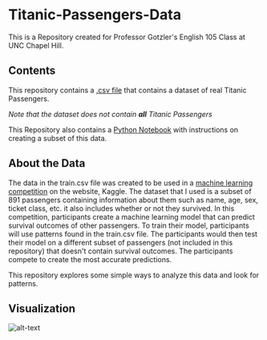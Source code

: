 # Titanic-Passengers-Data
This is a Repository created for Professor Gotzler's English 105 Class at UNC Chapel Hill.
## Contents
This repository contains a [.csv file](train.csv) that contains a dataset of real Titanic Passengers.

  *Note that the dataset does not contain **all** Titanic Passengers*
  
This Repository also contains a [Python Notebook](TitanicSurvival.ipynb) with instructions on creating a subset of this data.
## About the Data
The data in the train.csv file was created to be used in a [machine learning competition](https://www.kaggle.com/competitions/titanic/overview) on the website, Kaggle. The dataset that I used is a subset of 891 passengers containing information about them such as name, age, sex, ticket class, etc. it also includes whether or not they survived. In this competition, participants create a machine learning model that can predict survival outcomes of other passengers. To train their model, participants will use patterns found in the train.csv file. The participants would then test their model on a different subset of passengers (not included in this repository) that doesn't contain survival outcomes. The participants compete to create the most accurate predictions.

This repository explores some simple ways to analyze this data and look for patterns.


## Visualization
![alt-text]("C:\Users\snhul\Downloads\survival-by-class.png")

